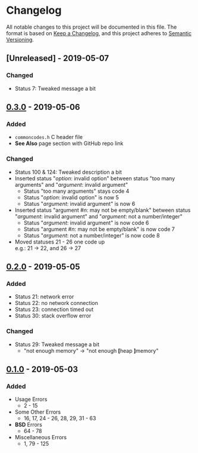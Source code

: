 <!-- markdownlint-disable MD024 MD007 MD033 -->

# Changelog #

All notable changes to this project will be documented in this file.
The format is based on [Keep a Changelog](https://keepachangelog.com/en/1.0.0/),
and this project adheres to [Semantic Versioning](https://semver.org/spec/v2.0.0.html).

## [Unreleased] - 2019-05-07 ##

### Changed ###

* Status 7: Tweaked message a bit

## [0.3.0] - 2019-05-06 ##

### Added ###

* `commoncodes.h` C header file
* **See Also** page section with GitHub repo link

### Changed ###

* Status 100 & 124: Tweaked description a bit
* Inserted status "_option_: invalid option" between status "too many arguments" and "_argument_: invalid argument"
	* Status "too many arguments" stays code 4
	* Status "_option_: invalid option" is now 5
	* Status "_argument_: invalid argument" is now 6
* Inserted status "argument #_n_: may not be empty/blank" between status "_argument_: invalid argument" and "_argument_: not a number/integer"
	* Status "_argument_: invalid argument" is now code 6
	* Status "argument #_n_: may not be empty/blank" is now code 7
	* Status "_argument_: not a number/integer" is now code 8
* Moved statuses 21 - 26 one code up  
  e.g.: 21 → 22, and 26 → 27

[0.3.0]: https://speziil.github.io/commoncodes/v/0.2.0...0.3.0.html

## [0.2.0] - 2019-05-05 ##

### Added ###

* Status 21: network error
* Status 22: no network connection
* Status 23: connection timed out
* Status 30: stack overflow error

### Changed ###

* Status 29: Tweaked message a bit
	* "not enough memory" → "not enough <b>[</b>heap <b>]</b>memory"

[0.2.0]: https://speziil.github.io/commoncodes/v/0.1.0...0.2.0.html

## [0.1.0] - 2019-05-03 ##

### Added ###

* Usage Errors
	* 2 - 15
* Some Other Errors
	* 16, 17, 24 - 26, 28, 29, 31 - 63
* **BSD** Errors
	* 64 - 78
* Miscellaneous Errors
	* 1, 79 - 125

[0.1.0]: https://speziil.github.io/commoncodes/v/0.1.0.html
